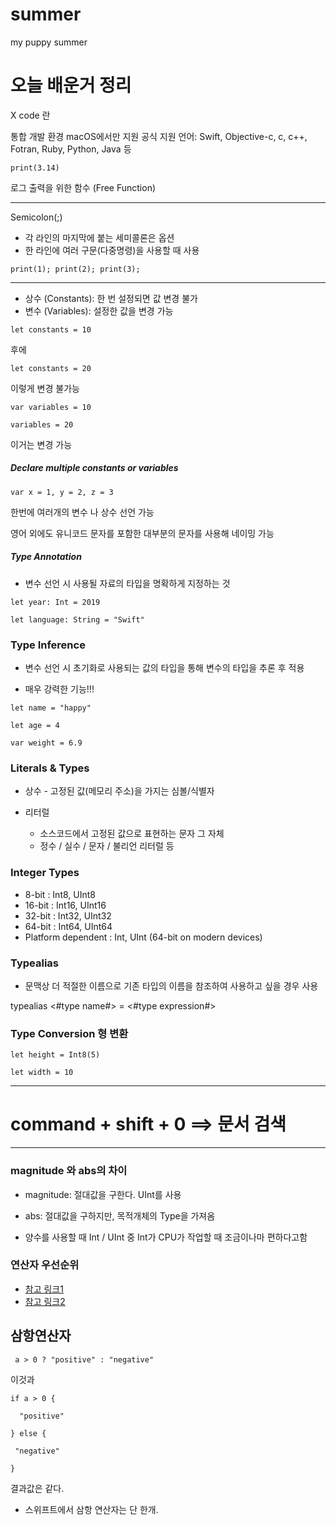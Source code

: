 # summer
my puppy summer


# 오늘 배운거 정리

X code 란

통합 개발 환경
macOS에서만 지원
공식 지원 언어: Swift, Objective-c, c, c++, Fotran, Ruby, Python, Java 등

`print(3.14)`


로그 출력을 위한 함수 (Free Function)

---
Semicolon(;)
* 각 라인의 마지막에 붙는 세미콜론은 옵션
* 한 라인에 여러 구문(다중명령)을 사용할 때 사용

`print(1); print(2); print(3);`

---

* 상수 (Constants): 한 번 설정되면 값 변경 불가
* 변수 (Variables): 설정한 값을 변경 가능

`let constants = 10`


후에 


`let constants = 20`


이렇게 변경 불가능


`var variables = 10`


`variables = 20`


이거는 변경 가능

##### Declare multiple constants or variables


`var x = 1, y = 2, z = 3`


한번에 여러개의 변수 나 상수 선언 가능


영어 외에도 유니코드 문자를 포함한 대부분의 문자를 사용해 네이밍 가능

##### Type Annotation


* 변수 선언 시 사용될 자료의 타입을 명확하게 지정하는 것


`let year: Int = 2019`


`let language: String = "Swift"`


### Type Inference


* 변수 선언 시 초기화로 사용되는 값의 타입을 통해 변수의 타입을 추론 후 적용


* 매우 강력한 기능!!!


`let name = "happy"`


`let age = 4`


`var weight = 6.9`



### Literals & Types


* 상수 - 고정된 값(메모리 주소)을 가지는 심볼/식별자


* 리터럴
  * 소스코드에서 고정된 값으로 표현하는 문자 그 자체
  * 정수 / 실수 / 문자 / 불리언 리터럴 등



### Integer Types


 *  8-bit : Int8, UInt8
 * 16-bit : Int16, UInt16
 * 32-bit : Int32, UInt32
 * 64-bit : Int64, UInt64
 * Platform dependent : Int, UInt (64-bit on modern devices)
 
 
 
### Typealias
 - 문맥상 더 적절한 이름으로 기존 타입의 이름을 참조하여 사용하고 싶을 경우 사용
 
 
 
 typealias <#type name#> = <#type expression#>
 
 
 ### Type Conversion 형 변환
 
 
 
`let height = Int8(5)`



`let width = 10`
 
 ---
 
 # command + shift + 0 ==> 문서 검색
 
 ---
 
 ### magnitude 와 abs의 차이
 
 
 * magnitude: 절대값을 구한다. UInt를 사용
 * abs: 절대값을 구하지만, 목적개체의 Type을 가져옴
 
 
 
 * 양수를 사용할 때 Int / UInt 중 Int가 CPU가 작업할 때 조금이나마 편하다고함
 
 
 
 ### 연산자 우선순위
 - [참고 링크1](https://developer.apple.com/documentation/swift/swift_standard_library/operator_declarations)
 - [참고 링크2](https://github.com/apple/swift-evolution/blob/master/proposals/0077-operator-precedence.md)
 
 
 
 ## 삼항연산자
` a > 0 ? "positive" : "negative"`


이것과


`if a > 0 {`


`  "positive"`


`} else {`


 ` "negative"`
 
 
`}`




결과값은 같다.



 * 스위프트에서 삼항 연산자는 단 한개. 
 
 
 
